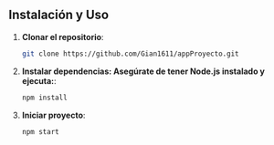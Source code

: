 ## Instalación y Uso

1. **Clonar el repositorio**:

   ```bash
   git clone https://github.com/Gian1611/appProyecto.git

   ```

2. **Instalar dependencias: Asegúrate de tener Node.js instalado y ejecuta:**:

   ```bash
   npm install

   ```

3. **Iniciar proyecto**:
   ```bash
   npm start
   ```
